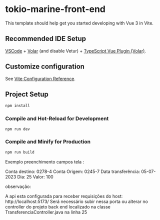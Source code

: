 # tokio-marine-front-end

This template should help get you started developing with Vue 3 in Vite.

## Recommended IDE Setup

[VSCode](https://code.visualstudio.com/) + [Volar](https://marketplace.visualstudio.com/items?itemName=Vue.volar) (and disable Vetur) + [TypeScript Vue Plugin (Volar)](https://marketplace.visualstudio.com/items?itemName=Vue.vscode-typescript-vue-plugin).

## Customize configuration

See [Vite Configuration Reference](https://vitejs.dev/config/).

## Project Setup

```sh
npm install
```

### Compile and Hot-Reload for Development

```sh
npm run dev
```

### Compile and Minify for Production

```sh
npm run build
```


Exemplo preenchimento campos tela :

Conta destino: 0278-4 
Conta Origem: 0245-7
Data transferência: 05-07-2023
Dia: 25 
Valor: 100


observação: 

A api esta configurada para receber requisições do host:  http://localhost:5173/
Será necessário subir nessa porta ou alterar no controller do projeto back end
localizado na classe TransferenciaController.java na linha 25

